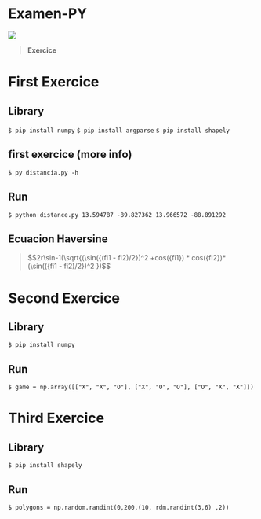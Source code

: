 # Examen-PY
![](https://www.omega-physics.com/wp-content/uploads/2020/11/W-GE-KAPTI.png)
> **Exercice**

# First Exercice

## Library

`$ pip install numpy`
`$ pip install argparse`
`$ pip install shapely`

## first exercice (more info)
`$ py distancia.py -h`
## Run
`$ python distance.py 13.594787 -89.827362 13.966572 -88.891292`

## Ecuacion Haversine

> $$2r\sin-1\(\sqrt{(\sin\({(fi1 - fi2)/2})^2 +cos({fi1}) * cos({fi2})* (\sin\(({fi1 - fi2)/2})^2 \})$$

# Second Exercice
## Library

`$ pip install numpy`

## Run
`$ game = np.array([["X", "X", "O"], ["X", "O", "O"], ["O", "X", "X"]])`

# Third Exercice
## Library

`$ pip install shapely`

## Run
`$ polygons = np.random.randint(0,200,(10, rdm.randint(3,6) ,2))`
